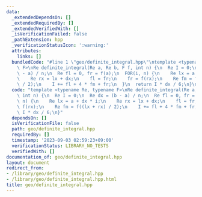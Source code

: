 ```yaml
---
data:
  _extendedDependsOn: []
  _extendedRequiredBy: []
  _extendedVerifiedWith: []
  _isVerificationFailed: false
  _pathExtension: hpp
  _verificationStatusIcon: ':warning:'
  attributes:
    links: []
  bundledCode: "#line 1 \"geo/definite_integral.hpp\"\ntemplate <typename Re, typename\
    \ F>\nRe definite_integral(Re a, Re b, F f, int n) {\n  Re I = 0;\n  Re dx = (b\
    \ - a) / n;\n  Re fl = 0, fr = f(a);\n  FOR(i, n) {\n    Re lx = a + dx * i;\n\
    \    Re rx = lx + dx;\n    fl = fr;\n    fr = f(rx);\n    Re fm = f((lx + rx)\
    \ / 2);\n    I += fl + 4 * fm + fr;\n  }\n  return I * dx / 6;\n}\n"
  code: "template <typename Re, typename F>\nRe definite_integral(Re a, Re b, F f,\
    \ int n) {\n  Re I = 0;\n  Re dx = (b - a) / n;\n  Re fl = 0, fr = f(a);\n  FOR(i,\
    \ n) {\n    Re lx = a + dx * i;\n    Re rx = lx + dx;\n    fl = fr;\n    fr =\
    \ f(rx);\n    Re fm = f((lx + rx) / 2);\n    I += fl + 4 * fm + fr;\n  }\n  return\
    \ I * dx / 6;\n}"
  dependsOn: []
  isVerificationFile: false
  path: geo/definite_integral.hpp
  requiredBy: []
  timestamp: '2023-09-03 02:59:23+09:00'
  verificationStatus: LIBRARY_NO_TESTS
  verifiedWith: []
documentation_of: geo/definite_integral.hpp
layout: document
redirect_from:
- /library/geo/definite_integral.hpp
- /library/geo/definite_integral.hpp.html
title: geo/definite_integral.hpp
---
```


